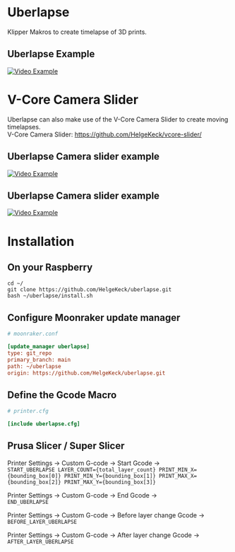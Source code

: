 # Uberlapse
Klipper Makros to create timelapse of 3D prints.

## Uberlapse Example 
[![Video Example](https://img.youtube.com/vi/6Ex2qVkM0Ds/0.jpg)](https://www.youtube.com/watch?v=6Ex2qVkM0Ds)    

# V-Core Camera Slider
Uberlapse can also make use of the V-Core Camera Slider to create moving timelapses.   
V-Core Camera Slider: https://github.com/HelgeKeck/vcore-slider/  

## Uberlapse Camera slider example
[![Video Example](https://img.youtube.com/vi/hdajsakze78/0.jpg)](https://www.youtube.com/watch?v=hdajsakze78)    

## Uberlapse Camera slider example
[![Video Example](https://img.youtube.com/vi/HQpCxaaxgOE/0.jpg)](https://www.youtube.com/watch?v=HQpCxaaxgOE)    

# Installation

## On your Raspberry
```
cd ~/
git clone https://github.com/HelgeKeck/uberlapse.git
bash ~/uberlapse/install.sh
```

## Configure Moonraker update manager
```ini
# moonraker.conf

[update_manager uberlapse]
type: git_repo
primary_branch: main
path: ~/uberlapse
origin: https://github.com/HelgeKeck/uberlapse.git
```

## Define the Gcode Macro
```ini
# printer.cfg

[include uberlapse.cfg]

```

## Prusa Slicer / Super Slicer
Printer Settings -> Custom G-code -> Start Gcode -><br />
``START_UBERLAPSE LAYER_COUNT={total_layer_count} PRINT_MIN_X={bounding_box[0]} PRINT_MIN_Y={bounding_box[1]} PRINT_MAX_X={bounding_box[2]} PRINT_MAX_Y={bounding_box[3]}``

Printer Settings -> Custom G-code -> End Gcode -><br />
``END_UBERLAPSE``

Printer Settings -> Custom G-code -> Before layer change Gcode -><br />
``BEFORE_LAYER_UBERLAPSE``

Printer Settings -> Custom G-code -> After layer change Gcode -><br />
``AFTER_LAYER_UBERLAPSE``